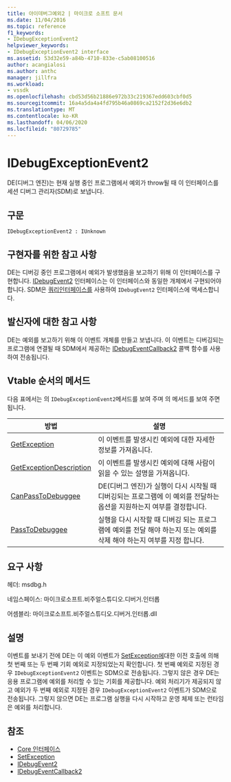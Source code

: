 ```yaml
---
title: 아이데버그예외2 | 마이크로 소프트 문서
ms.date: 11/04/2016
ms.topic: reference
f1_keywords:
- IDebugExceptionEvent2
helpviewer_keywords:
- IDebugExceptionEvent2 interface
ms.assetid: 53d32e59-a84b-4710-833e-c5ab08100516
author: acangialosi
ms.author: anthc
manager: jillfra
ms.workload:
- vssdk
ms.openlocfilehash: cbd53d56b21886e972b33c219367edd603cbf0d5
ms.sourcegitcommit: 16a4a5da4a4fd795b46a0869ca2152f2d36e6db2
ms.translationtype: MT
ms.contentlocale: ko-KR
ms.lasthandoff: 04/06/2020
ms.locfileid: "80729785"
---
```

# <a name="idebugexceptionevent2"></a>IDebugExceptionEvent2
DE(디버그 엔진)는 현재 실행 중인 프로그램에서 예외가 throw될 때 이 인터페이스를 세션 디버그 관리자(SDM)로 보냅니다.

## <a name="syntax"></a>구문

```
IDebugExceptionEvent2 : IUnknown
```

## <a name="notes-for-implementers"></a>구현자를 위한 참고 사항
 DE는 디버깅 중인 프로그램에서 예외가 발생했음을 보고하기 위해 이 인터페이스를 구현합니다. [IDebugEvent2](../../../extensibility/debugger/reference/idebugevent2.md) 인터페이스는 이 인터페이스와 동일한 개체에서 구현되어야 합니다. SDM은 [쿼리인터페이스를](/cpp/atl/queryinterface) 사용하여 `IDebugEvent2` 인터페이스에 액세스합니다.

## <a name="notes-for-callers"></a>발신자에 대한 참고 사항
 DE는 예외를 보고하기 위해 이 이벤트 개체를 만들고 보냅니다. 이 이벤트는 디버깅되는 프로그램에 연결될 때 SDM에서 제공하는 [IDebugEventCallback2](../../../extensibility/debugger/reference/idebugeventcallback2.md) 콜백 함수를 사용하여 전송됩니다.

## <a name="methods-in-vtable-order"></a>Vtable 순서의 메서드
 다음 표에서는 의 `IDebugExceptionEvent2`메서드를 보여 주며 의 메서드를 보여 주면 됩니다.

|방법|설명|
|------------|-----------------|
|[GetException](../../../extensibility/debugger/reference/idebugexceptionevent2-getexception.md)|이 이벤트를 발생시킨 예외에 대한 자세한 정보를 가져옵니다.|
|[GetExceptionDescription](../../../extensibility/debugger/reference/idebugexceptionevent2-getexceptiondescription.md)|이 이벤트를 발생시킨 예외에 대해 사람이 읽을 수 있는 설명을 가져옵니다.|
|[CanPassToDebuggee](../../../extensibility/debugger/reference/idebugexceptionevent2-canpasstodebuggee.md)|DE(디버그 엔진)가 실행이 다시 시작될 때 디버깅되는 프로그램에 이 예외를 전달하는 옵션을 지원하는지 여부를 결정합니다.|
|[PassToDebuggee](../../../extensibility/debugger/reference/idebugexceptionevent2-passtodebuggee.md)|실행을 다시 시작할 때 디버깅 되는 프로그램에 예외를 전달 해야 하는지 또는 예외를 삭제 해야 하는지 여부를 지정 합니다.|

## <a name="requirements"></a>요구 사항
 헤더: msdbg.h

 네임스페이스: 마이크로소프트.비주얼스튜디오.디버거.인터롭

 어셈블리: 마이크로소프트.비주얼스튜디오.디버거.인터롭.dll

## <a name="remarks"></a>설명
 이벤트를 보내기 전에 DE는 이 예외 이벤트가 [SetException에](../../../extensibility/debugger/reference/idebugengine2-setexception.md)대한 이전 호출에 의해 첫 번째 또는 두 번째 기회 예외로 지정되었는지 확인합니다. 첫 번째 예외로 지정된 경우 `IDebugExceptionEvent2` 이벤트는 SDM으로 전송됩니다. 그렇지 않은 경우 DE는 응용 프로그램에 예외를 처리할 수 있는 기회를 제공합니다. 예외 처리기가 제공되지 않고 예외가 두 번째 예외로 지정된 경우 `IDebugExceptionEvent2` 이벤트가 SDM으로 전송됩니다. 그렇지 않으면 DE는 프로그램 실행을 다시 시작하고 운영 체제 또는 런타임은 예외를 처리합니다.

## <a name="see-also"></a>참조
- [Core 인터페이스](../../../extensibility/debugger/reference/core-interfaces.md)
- [SetException](../../../extensibility/debugger/reference/idebugengine2-setexception.md)
- [IDebugEvent2](../../../extensibility/debugger/reference/idebugevent2.md)
- [IDebugEventCallback2](../../../extensibility/debugger/reference/idebugeventcallback2.md)
